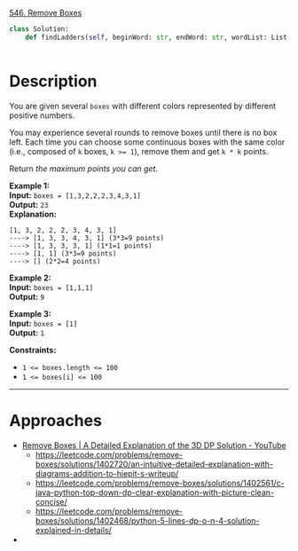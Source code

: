[546. Remove Boxes](https://leetcode.com/problems/remove-boxes/)

```python
class Solution:
    def findLadders(self, beginWord: str, endWord: str, wordList: List[str]) -> List[List[str]]:
        
```

# Description

You are given several `boxes` with different colors represented by different positive numbers.

You may experience several rounds to remove boxes until there is no box left. Each time you can choose some continuous boxes with the same color (i.e., composed of `k` boxes, `k >= 1`), remove them and get `k * k` points.

Return _the maximum points you can get_.

**Example 1:**  
**Input:** `boxes = [1,3,2,2,2,3,4,3,1]`  
**Output:** `23`  
**Explanation:**  
```
[1, 3, 2, 2, 2, 3, 4, 3, 1] 
----> [1, 3, 3, 4, 3, 1] (3*3=9 points) 
----> [1, 3, 3, 3, 1] (1*1=1 points) 
----> [1, 1] (3*3=9 points) 
----> [] (2*2=4 points)
```

**Example 2:**  
**Input:** `boxes = [1,1,1]`  
**Output:** `9`  

**Example 3:**  
**Input:** `boxes = [1]`  
**Output:** `1`

**Constraints:**
- `1 <= boxes.length <= 100`
- `1 <= boxes[i] <= 100`

---

# Approaches


- [Remove Boxes | A Detailed Explanation of the 3D DP Solution - YouTube](https://www.youtube.com/watch?v=_8hSyaxVRZ8)
	- https://leetcode.com/problems/remove-boxes/solutions/1402720/an-intuitive-detailed-explanation-with-diagrams-addition-to-hiepit-s-writeup/
	- https://leetcode.com/problems/remove-boxes/solutions/1402561/c-java-python-top-down-dp-clear-explanation-with-picture-clean-concise/
	- https://leetcode.com/problems/remove-boxes/solutions/1402468/python-5-lines-dp-o-n-4-solution-explained-in-details/
- 
